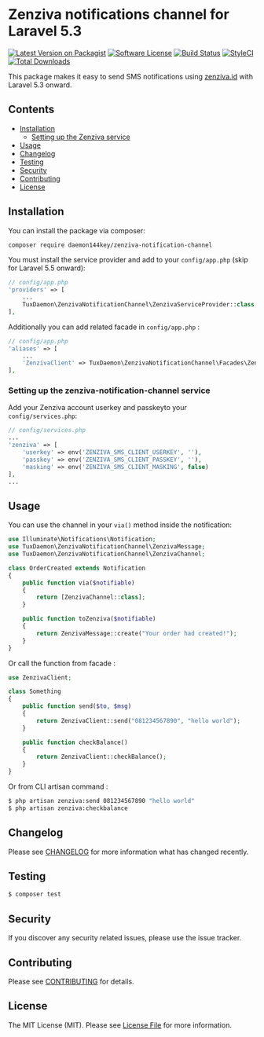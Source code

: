 # Zenziva notifications channel for Laravel 5.3

[![Latest Version on Packagist](https://img.shields.io/packagist/v/daemon144key/zenziva-notification-channel.svg?style=flat-square)](https://packagist.org/packages/daemon144key/zenziva-notification-channel)
[![Software License](https://img.shields.io/badge/license-MIT-brightgreen.svg?style=flat-square)](LICENSE.md)
[![Build Status](https://travis-ci.org/daemon144key/zenziva-notification-channel.svg?branch=master)](https://travis-ci.org/daemon144key/zenziva-notification-channel)
[![StyleCI](https://github.styleci.io/repos/142868777/shield?branch=master)](https://github.styleci.io/repos/142868777)
[![Total Downloads](https://img.shields.io/packagist/dt/daemon144key/zenziva-notification-channel.svg?style=flat-square)](https://packagist.org/packages/daemon144key/zenziva-notification-channel)


This package makes it easy to send SMS notifications using [zenziva.id](http://www.zenziva.id/) with Laravel 5.3 onward.

## Contents

- [Installation](#installation)
    - [Setting up the Zenziva service](#setting-up-the-zenziva-notification-channel-service)
- [Usage](#usage)
- [Changelog](#changelog)
- [Testing](#testing)
- [Security](#security)
- [Contributing](#contributing)
- [License](#license)


## Installation

You can install the package via composer:

```bash
composer require daemon144key/zenziva-notification-channel
```

You must install the service provider and add to your `config/app.php` (skip for Laravel 5.5 onward):
```php
// config/app.php
'providers' => [
    ...
    TuxDaemon\ZenzivaNotificationChannel\ZenzivaServiceProvider::class,
],
```

Additionally you can add related facade in `config/app.php` :
```php
// config/app.php
'aliases' => [
    ...
    'ZenzivaClient' => TuxDaemon\ZenzivaNotificationChannel\Facades\ZenzivaFacade::class,
],
```

### Setting up the zenziva-notification-channel service

Add your Zenziva account userkey and passkeyto your `config/services.php`:

```php
// config/services.php
...
'zenziva' => [
    'userkey' => env('ZENZIVA_SMS_CLIENT_USERKEY', ''),
    'passkey' => env('ZENZIVA_SMS_CLIENT_PASSKEY', ''),
    'masking' => env('ZENZIVA_SMS_CLIENT_MASKING', false)
],
...
```

## Usage

You can use the channel in your `via()` method inside the notification:

```php
use Illuminate\Notifications\Notification;
use TuxDaemon\ZenzivaNotificationChannel\ZenzivaMessage;
use TuxDaemon\ZenzivaNotificationChannel\ZenzivaChannel;

class OrderCreated extends Notification
{
    public function via($notifiable)
    {
        return [ZenzivaChannel::class];
    }

    public function toZenziva($notifiable)
    {
        return ZenzivaMessage::create("Your order had created!");
    }
}
```

Or call the function from facade :
```php
use ZenzivaClient;

class Something
{
    public function send($to, $msg)
    {
        return ZenzivaClient::send("081234567890", "hello world");
    }

    public function checkBalance()
    {
        return ZenzivaClient::checkBalance();
    }
}
```

Or from CLI artisan command :
```bash
$ php artisan zenziva:send 081234567890 "hello world"
$ php artisan zenziva:checkbalance
```

## Changelog

Please see [CHANGELOG](CHANGELOG.md) for more information what has changed recently.

## Testing

```bash
$ composer test
```

## Security

If you discover any security related issues, please use the issue tracker.

## Contributing

Please see [CONTRIBUTING](CONTRIBUTING.md) for details.

## License

The MIT License (MIT). Please see [License File](LICENSE.md) for more information.
